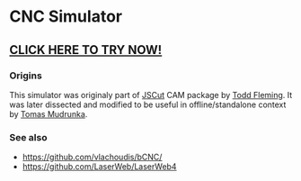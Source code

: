 # CNC Simulator

## [CLICK HERE TO TRY NOW!](https://raw.githack.com/Harvie/cnc-simulator/master/index.html)

### Origins
This simulator was originaly part of [JSCut](https://jscut.org/) CAM package by [Todd Fleming](https://github.com/tbfleming/jscut).
It was later dissected and modified to be useful in offline/standalone context by [Tomas Mudrunka](https://github.com/harvie).
 

### See also
 * https://github.com/vlachoudis/bCNC/
 * https://github.com/LaserWeb/LaserWeb4
